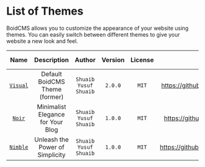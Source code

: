 # List of Themes

BoidCMS allows you to customize the appearance of your website using themes. You can easily switch between different themes to give your website a new look and feel.


|            Name            |             Description           |         Author        | Version | License |              Source               |                                 Direct Download                                |
| :------------------------: | :-------------------------------: | :-------------------: | :-----: | :-----: | :-------------------------------: | :----------------------------------------------------------------------------: |
| [`Visual`](/themes/visual) |   Default BoidCMS Theme (former)  | `Shuaib Yusuf Shuaib` | `2.0.0` |  `MIT`  | https://github.com/BoidCMS/Visual | [download...](https://github.com/BoidCMS/Visual/archive/refs/heads/master.zip) |
|   [`Noir`](/themes/noir)   | Minimalist Elegance for Your Blog | `Shuaib Yusuf Shuaib` | `1.0.0` |  `MIT`  | https://github.com/BoidCMS/Noir   |  [download...](https://github.com/BoidCMS/Noir/archive/refs/heads/master.zip)  |
| [`Nimble`](/themes/nimble) |  Unleash the Power of Simplicity  | `Shuaib Yusuf Shuaib` | `1.0.0` |  `MIT`  | https://github.com/BoidCMS/Nimble | [download...](https://github.com/BoidCMS/Nimble/archive/refs/heads/master.zip) |

